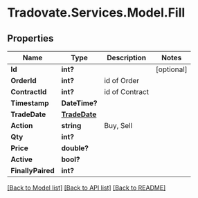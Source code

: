 # Tradovate.Services.Model.Fill
## Properties

Name | Type | Description | Notes
------------ | ------------- | ------------- | -------------
**Id** | **int?** |  | [optional] 
**OrderId** | **int?** | id of Order | 
**ContractId** | **int?** | id of Contract | 
**Timestamp** | **DateTime?** |  | 
**TradeDate** | [**TradeDate**](TradeDate.md) |  | 
**Action** | **string** | Buy, Sell | 
**Qty** | **int?** |  | 
**Price** | **double?** |  | 
**Active** | **bool?** |  | 
**FinallyPaired** | **int?** |  | 

[[Back to Model list]](../README.md#documentation-for-models) [[Back to API list]](../README.md#documentation-for-api-endpoints) [[Back to README]](../README.md)

